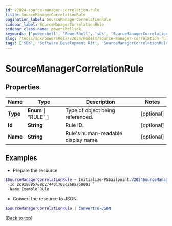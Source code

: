 ```yaml
---
id: v2024-source-manager-correlation-rule
title: SourceManagerCorrelationRule
pagination_label: SourceManagerCorrelationRule
sidebar_label: SourceManagerCorrelationRule
sidebar_class_name: powershellsdk
keywords: ['powershell', 'PowerShell', 'sdk', 'SourceManagerCorrelationRule', 'V2024SourceManagerCorrelationRule'] 
slug: /tools/sdk/powershell/v2024/models/source-manager-correlation-rule
tags: ['SDK', 'Software Development Kit', 'SourceManagerCorrelationRule', 'V2024SourceManagerCorrelationRule']
---
```



# SourceManagerCorrelationRule

## Properties

Name | Type | Description | Notes
------------ | ------------- | ------------- | -------------
**Type** |  **Enum** [  "RULE" ] | Type of object being referenced. | [optional] 
**Id** | **String** | Rule ID. | [optional] 
**Name** | **String** | Rule's human-readable display name. | [optional] 

## Examples

- Prepare the resource
```powershell
$SourceManagerCorrelationRule = Initialize-PSSailpoint.V2024SourceManagerCorrelationRule  -Type RULE `
 -Id 2c918085708c274401708c2a8a760001 `
 -Name Example Rule
```

- Convert the resource to JSON
```powershell
$SourceManagerCorrelationRule | ConvertTo-JSON
```


[[Back to top]](#) 

